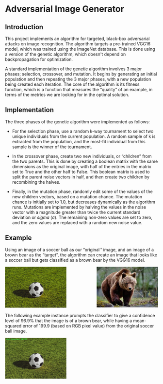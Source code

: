 # Adversarial Image Generator

## Introduction

This project implements an algorithm for targeted, black-box adversarial attacks on image recognition. The algorithm targets a pre-trained VGG16 model, which was trained using the ImageNet database. This is done using a version of the genetic algorithm, which doesn't depend on backpropagation for optimization. 

A standard implementation of the genetic algorithm involves 3 major phases; selection, crossover, and mutation. It begins by generating an initial population and then repeating the 3 major phases, with a new population being created each iteration. The core of the algorithm is its fitness function, which is a function that measures the “quality” of an example, in terms of the metrics we are looking for in the optimal solution.

## Implementation

The three phases of the genetic algorithm were implemented as follows:
- For the selection phase, use a random k-way tournament to select two unique individuals from the current population. A random sample of k is extracted from the population, and the most-fit individual from this sample is the winner of the tournament.

- In the crossover phase, create two new individuals, or “children” from the two parents. This is done by creating a boolean matrix with the same dimensions as the original image, with half of the entries in the matrix set to True and the other half to False. This boolean matrix is used to split the parent noise vectors in half, and then create two children by recombining the halves.

- Finally, in the mutation phase, randomly edit some of the values of the new children vectors, based on a mutation chance. The mutation chance is initially set to 1.0, but decreases dynamically as the algorithm runs. Mutations are implemented by halving the values in the noise vector with a magnitude greater than twice the current standard deviation or *sigma* (σ). The remaining non-zero values are set to zero, and the zero values are replaced with a random new noise value.


## Example

Using an image of a soccer ball as our “original'' image, and an image of a brown bear as the “target”, the algorithm can create an image that looks like a soccer ball but gets classified as a brown bear by the VGG16 model. 

<img src="original.jpeg" alt="Original Image" width="40%">    <img src="target.jpeg" alt="Target Image" width="40%" align="right">

The following example instance prompts the classifier to give a confidence level of 96.9% that the image is of a brown bear, while having a mean-squared error of 199.9 (based on RGB pixel value) from the original soccer ball image.


<img src="succesful_attack.png" alt="Adversarial Example" width="40%" align="center">  
